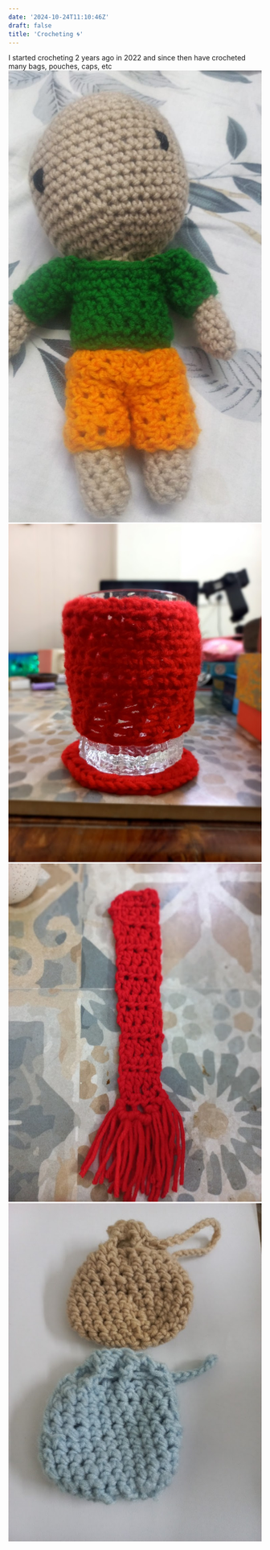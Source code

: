 ```yaml
---
date: '2024-10-24T11:10:46Z'
draft: false
title: 'Crocheting 🌀'
---
```

I started crocheting 2 years ago in 2022 and since then have crocheted many bags, pouches, caps, etc
![](/images/crochet-doll.jpg)
![](/images/crochet-glass.jpg)
![](/images/crochet-bookmark.jpg)
![](/images/crochet-pouches.jpg)
